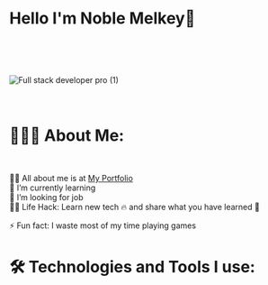 <h1>Hello I'm Noble Melkey🤗</h1><br>
<br>
<br>

![Full stack developer pro (1)](https://github.com/NobleMelkey/NobleMelkey/assets/129990113/8785211d-3eff-423f-a49b-9576dbf220ae)<br>
<br>
<br>

<h1>👨🏻‍💻 About Me:</h1>
<br>

🙋‍♂️ All about me is at <a href="https://nobleportfolio.netlify.app/">My Portfolio</a><br>
🌱 I’m currently learning<br>
🤔 I’m looking for job<br>
👨‍💻 Life Hack: Learn new tech 🔥 and share what you have learned 🎉<br>

⚡ Fun fact: I waste most of my time playing games<br>

<h1>🛠️ Technologies and Tools I use:</h1>
<br>


